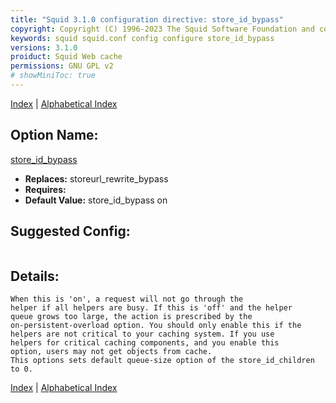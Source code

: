 ```yaml
---
title: "Squid 3.1.0 configuration directive: store_id_bypass"
copyright: Copyright (C) 1996-2023 The Squid Software Foundation and contributors
keywords: squid squid.conf config configure store_id_bypass
versions: 3.1.0
proiduct: Squid Web cache
permissions: GNU GPL v2
# showMiniToc: true
---
```

[Index](index#toc_store_id_bypass) | [Alphabetical Index](index_all#toc_store_id_bypass)

## Option Name:
[store_id_bypass](#store_id_bypass)
 * **Replaces:** storeurl_rewrite_bypass
 * **Requires:** 
 * **Default Value:** store_id_bypass on


## Suggested Config:
```plaintext

```

## Details:

	When this is 'on', a request will not go through the
	helper if all helpers are busy. If this is 'off' and the helper
	queue grows too large, the action is prescribed by the
	on-persistent-overload option. You should only enable this if the
	helpers are not critical to your caching system. If you use
	helpers for critical caching components, and you enable this
	option,	users may not get objects from cache.
	This options sets default queue-size option of the store_id_children
	to 0.



[Index](index#toc_store_id_bypass) | [Alphabetical Index](index_all#toc_store_id_bypass)


